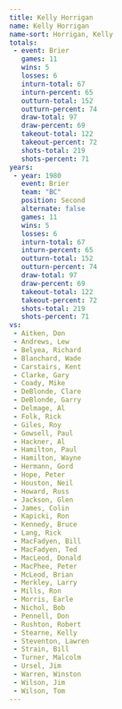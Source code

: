 ```yaml
---
title: Kelly Horrigan
name: Kelly Horrigan
name-sort: Horrigan, Kelly
totals:
 - event: Brier
   games: 11
   wins: 5
   losses: 6
   inturn-total: 67
   inturn-percent: 65
   outturn-total: 152
   outturn-percent: 74
   draw-total: 97
   draw-percent: 69
   takeout-total: 122
   takeout-percent: 72
   shots-total: 219
   shots-percent: 71
years:
 - year: 1980
   event: Brier
   team: "BC"
   position: Second
   alternate: false
   games: 11
   wins: 5
   losses: 6
   inturn-total: 67
   inturn-percent: 65
   outturn-total: 152
   outturn-percent: 74
   draw-total: 97
   draw-percent: 69
   takeout-total: 122
   takeout-percent: 72
   shots-total: 219
   shots-percent: 71
vs:
 - Aitken, Don
 - Andrews, Lew
 - Belyea, Richard
 - Blanchard, Wade
 - Carstairs, Kent
 - Clarke, Gary
 - Coady, Mike
 - DeBlonde, Clare
 - DeBlonde, Garry
 - Delmage, Al
 - Folk, Rick
 - Giles, Roy
 - Gowsell, Paul
 - Hackner, Al
 - Hamilton, Paul
 - Hamilton, Wayne
 - Hermann, Gord
 - Hope, Peter
 - Houston, Neil
 - Howard, Russ
 - Jackson, Glen
 - James, Colin
 - Kapicki, Ron
 - Kennedy, Bruce
 - Lang, Rick
 - MacFadyen, Bill
 - MacFadyen, Ted
 - MacLeod, Donald
 - MacPhee, Peter
 - McLeod, Brian
 - Merkley, Larry
 - Mills, Ron
 - Morris, Earle
 - Nichol, Bob
 - Pennell, Don
 - Rushton, Robert
 - Stearne, Kelly
 - Steventon, Lawren
 - Strain, Bill
 - Turner, Malcolm
 - Ursel, Jim
 - Warren, Winston
 - Wilson, Jim
 - Wilson, Tom
---
```

